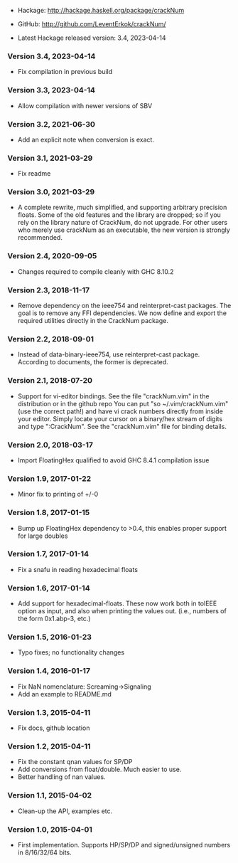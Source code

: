 * Hackage: <http://hackage.haskell.org/package/crackNum>
* GitHub:  <http://github.com/LeventErkok/crackNum/>

* Latest Hackage released version: 3.4, 2023-04-14

### Version 3.4, 2023-04-14
  * Fix compilation in previous build

### Version 3.3, 2023-04-14
  * Allow compilation with newer versions of SBV

### Version 3.2, 2021-06-30

  * Add an explicit note when conversion is exact.

### Version 3.1, 2021-03-29
  
  * Fix readme

### Version 3.0, 2021-03-29

  * A complete rewrite, much simplified, and supporting
    arbitrary precision floats. Some of the old features
    and the library are dropped; so if you rely on the library
    nature of CrackNum, do not upgrade. For other users who
    merely use crackNum as an executable, the new version is
    strongly recommended.

### Version 2.4, 2020-09-05

  * Changes required to compile cleanly with GHC 8.10.2

### Version 2.3, 2018-11-17

  * Remove dependency on the ieee754 and reinterpret-cast packages. The goal is
    to remove any FFI dependencies. We now define and export the required
    utilities directly in the CrackNum package.

### Version 2.2, 2018-09-01

  * Instead of data-binary-ieee754, use reinterpret-cast package. According
    to documents, the former is deprecated.

### Version 2.1, 2018-07-20

  * Support for vi-editor bindings. See the file "crackNum.vim" in the
    distribution or in the github repo You can put "so ~/.vim/crackNum.vim"
    (use the correct path!) and have vi crack numbers directly from inside
    your editor. Simply locate your cursor on a binary/hex stream of digits
    and type ":CrackNum".  See the "crackNum.vim" file for binding details.

### Version 2.0, 2018-03-17

  * Import FloatingHex qualified to avoid GHC 8.4.1 compilation issue

### Version 1.9, 2017-01-22

  * Minor fix to printing of +/-0

### Version 1.8, 2017-01-15

  * Bump up FloatingHex dependency to >0.4, this enables
    proper support for large doubles

### Version 1.7, 2017-01-14

  * Fix a snafu in reading hexadecimal floats

### Version 1.6, 2017-01-14

  * Add support for hexadecimal-floats. These now
    work both in toIEEE option as input, and also
    when printing the values out. (i.e., numbers
    of the form 0x1.abp-3, etc.)

### Version 1.5, 2016-01-23

  * Typo fixes; no functionality changes

### Version 1.4, 2016-01-17

  * Fix NaN nomenclature: Screaming->Signaling
  * Add an example to README.md

### Version 1.3, 2015-04-11
  
  * Fix docs, github location

### Version 1.2, 2015-04-11

  * Fix the constant qnan values for SP/DP
  * Add conversions from float/double. Much easier to use.
  * Better handling of nan values.

### Version 1.1, 2015-04-02
  
  * Clean-up the API, examples etc.

### Version 1.0, 2015-04-01

  * First implementation. Supports HP/SP/DP
    and signed/unsigned numbers in 8/16/32/64 bits.
